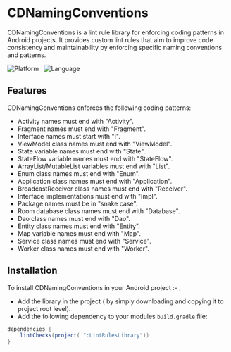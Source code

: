 # CDNamingConventions

CDNamingConventions is a lint rule library for enforcing coding patterns in Android projects. It provides custom lint rules that aim to improve code consistency and maintainability by enforcing specific naming conventions and patterns.

![Platform](https://img.shields.io/badge/Platform-Android-darkcyan) &nbsp;
![Language](https://img.shields.io/badge/Language-Kotlin-blue)


## Features

CDNamingConventions enforces the following coding patterns:

- Activity names must end with "Activity".
- Fragment names must end with "Fragment".
- Interface names must start with "I".
- ViewModel class names must end with "ViewModel".
- State variable names must end with "State".
- StateFlow variable names must end with "StateFlow".
- ArrayList/MutableList variables must end with "List".
- Enum class names must end with "Enum".
- Application class names must end with "Application".
- BroadcastReceiver class names must end with "Receiver".
- Interface implementations must end with "Impl".
- Package names must be in "snake case".
- Room database class names must end with "Database".
- Dao class names must end with "Dao".
- Entity class names must end with "Entity".
- Map variable names must end with "Map".
- Service class names must end with "Service".
- Worker class names must end with "Worker".

## Installation

To install CDNamingConventions in your Android project :- , 

- Add the library in the project ( by simply downloading and copying it to project root level).
- Add the following dependency to your modules `build.gradle` file:

```gradle
dependencies {
    lintChecks(project( ":LintRulesLibrary"))
}
